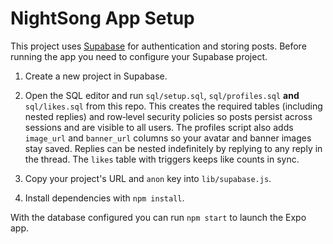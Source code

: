 # NightSong App Setup

This project uses [Supabase](https://supabase.com) for authentication and storing posts. Before running the app you need to configure your Supabase project.

1. Create a new project in Supabase.
2. Open the SQL editor and run `sql/setup.sql`, `sql/profiles.sql` **and** `sql/likes.sql` from this repo. This creates the required tables (including nested replies) and row‑level security policies so posts persist across sessions and are visible to all users. The profiles script also adds `image_url` and `banner_url` columns so your avatar and banner images stay saved. Replies can be nested indefinitely by replying to any reply in the thread. The `likes` table with triggers keeps like counts in sync.


3. Copy your project's URL and `anon` key into `lib/supabase.js`.
4. Install dependencies with `npm install`.

With the database configured you can run `npm start` to launch the Expo app.
